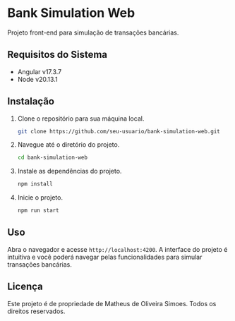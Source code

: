# Bank Simulation Web

Projeto front-end para simulação de transações bancárias.

## Requisitos do Sistema

- Angular v17.3.7
- Node v20.13.1

## Instalação

1. Clone o repositório para sua máquina local.
    ```bash
    git clone https://github.com/seu-usuario/bank-simulation-web.git
    ```

2. Navegue até o diretório do projeto.
    ```bash
    cd bank-simulation-web
    ```

3. Instale as dependências do projeto.
    ```bash
    npm install
    ```

4. Inicie o projeto.
    ```bash
    npm run start
    ```

## Uso

Abra o navegador e acesse `http://localhost:4200`. A interface do projeto é intuitiva e você poderá navegar pelas funcionalidades para simular transações bancárias.

## Licença

Este projeto é de propriedade de Matheus de Oliveira Simoes. Todos os direitos reservados.
